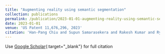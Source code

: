 ```yaml
---
title: "Augmenting reality using semantic segmentation"
collection: publications
permalink: /publication/2023-01-01-augmenting-reality-using-semantic-segmentation
date: 2023-01-01
venue: 'US Patent 11,676,296, 2023'
citation: 'Han-Pang Chiu and Supun Samarasekera and Rakesh Kumar and Ryan Villamil and Varun Murali and Gregory Drew Kessler &quot;Augmenting reality using semantic segmentation.&quot; US Patent 11,676,296, 2023, 2023.'
---
```

Use [Google Scholar](https://scholar.google.com/scholar?q=augmenting+reality+using+semantic+segmentation){:target="_blank"} for full citation